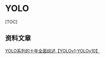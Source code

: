 # YOLO
[TOC]




## 资料文章

[YOLO系列的十年全面综述【YOLOv1-YOLOv10】](https://mp.weixin.qq.com/s/Ofh0qxV2JLdBNSt69GTIAg)

